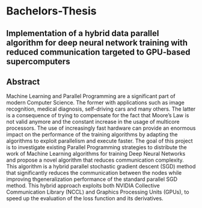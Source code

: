 # Bachelors-Thesis
## Implementation of a hybrid data parallel algorithm for deep neural network training with reduced communication targeted to GPU-based supercomputers
## Abstract
Machine Learning and Parallel Programming are a significant part of modern Computer Science. The former with applications such as image recognition, medical diagnosis, self-driving cars and many others. The latter is a consequence of trying to compensate for the fact that Moore’s Law is not valid anymore and the constant increase in the usage of multicore processors. The use of increasingly fast hardware can provide an enormous impact on the performance of the training algorithms by adapting the algorithms to exploit parallelism and execute faster. The goal of this project is to investigate existing Parallel Programming strategies to distribute the work of Machine Learning algorithms for training Deep Neural Networks and propose a novel algorithm that reduces communication complexity. This algorithm is a hybrid parallel stochastic gradient descent (SGD) method that significantly reduces the communication between the nodes while improving thgeneralization performance of the standard parallel SGD method. This hybrid approach exploits both NVIDIA Collective Communication Library (NCCL) and Graphics Processing Units (GPUs), to speed up the evaluation of the loss function and its derivatives.

